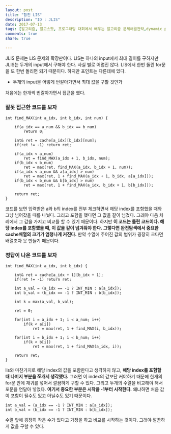 ```yaml
---
layout: post
title: "합친 LIS"
description: "ID : JLIS"
date: 2017-07-13
tags: [알고리즘, 알고스팟, 프로그래밍 대회에서 배우는 알고리즘 문제해결전략,dynamic programming]
comments: true
share: true

---
```


JLIS 문제는 LIS 문제의 확장판이다. LIS는 하나의 input에서 최대 길이를 구하지만 JLIS는 두개의 input에서 구해야 한다. 사실 별로 어렵진 않다. LIS에서 한번 돌린 for문을 또 한번 돌리면 되기 때문이다. 하지만 포인트는 다른데에 있다.

* 두개의 input을 어떻게 번갈아가면서 최대 값을 구할 것인가

처음에는 한개씩 번갈아가면서 접근을 했다.

### 잘못 접근한 코드를 보자
    int find_MAX(int a_idx, int b_idx, int num) {

        if(a_idx == a_num && b_idx == b_num)
            return 0;

        int& ret = cache[a_idx][b_idx][num];
        if(ret != -1) return ret;

        if(a_idx < a_num)
            ret = find_MAX(a_idx + 1, b_idx, num);
        if(b_idx < b_num)
            ret = max(ret, find_MAX(a_idx, b_idx + 1, num));
        if(a_idx < a_num && a[a_idx] > num)
            ret = max(ret, 1 + find_MAX(a_idx + 1, b_idx, a[a_idx]));
        if(b_idx < b_num && b[b_idx] > num)
            ret = max(ret, 1 + find_MAX(a_idx, b_idx + 1, b[b_idx]));

        return ret;
    }
    
코드를 보면 입력받은 a와 b의 index를 전부 체크하면서 해당 index를 포함했을 때와 그냥 넘어갔을 때를 나눴다.
그리고 포함을 했다면 그 값을 같이 넘겼다. 그래야 다음 차례에서 그 값을 가지고 비교를 할 수 있기 때문이다.
하지만 **이 코드는 틀린 코드이다. 해당 index를 포함했을 때, 이 값을 같이 넘겨줘야 한다. 그렇다면 완전탐색에서 중요한 cache배열의 크기가 엄청나게 커진다.** 만약 수열에 주어진 값의 범위가 굉장히 크다면 배열조차 못 만들기 때문이다.

### 정답이 나온 코드를 보자
    
    int find_MAX(int a_idx, int b_idx) {

        int& ret = cache[a_idx + 1][b_idx + 1];
        if(ret != -1) return ret;

        int a_val = (a_idx == -1 ? INT_MIN : a[a_idx]);
        int b_val = (b_idx == -1 ? INT_MIN : b[b_idx]);

        int k = max(a_val, b_val);

        ret = 0;

        for(int i = a_idx + 1; i < a_num; i++)
            if(k < a[i])
                ret = max(ret, 1 + find_MAX(i, b_idx));

        for(int i = b_idx + 1; i < b_num; i++)
            if(k < b[i])
                ret = max(ret, 1 + find_MAX(a_idx, i));

        return ret;
    }
        
lis와 마찬가지로 해당 index의 값을 포함한다고 생각하지 않고, **해당 index를 포함할 때 나머지 부분을 쪼개서 생각했다.** 그러면 이 index의 값보단 커야하기 때문에 한개의 for문 안에 재귀를 넣어서 깔끔하게 구할 수 있다. 그리고 두개의 수열을 비교해야 해서 포문을 연달아 넣었다.
**여기서 중요한 부분은 시작을 -1부터 시작한다.** 왜냐하면 처음 값이 포함이 될수도 있고 아닐수도 있기 때문이다.

    int a_val = (a_idx == -1 ? INT_MIN : a[a_idx]);
    int b_val = (b_idx == -1 ? INT_MIN : b[b_idx]);
    
수열 앞에 굉장히 작은 수가 있다고 가정을 하고 비교를 시작하는 것이다. 그래야 깔끔하게 값을 구할 수 있다. 
